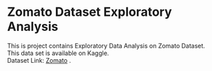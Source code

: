 # Zomato Dataset Exploratory Analysis  
This is project contains Exploratory Data Analysis on Zomato Dataset.  
This data set is available on Kaggle.  
Dataset Link: [Zomato](https://www.kaggle.com/datasets/rishikeshkonapure/zomato) . 